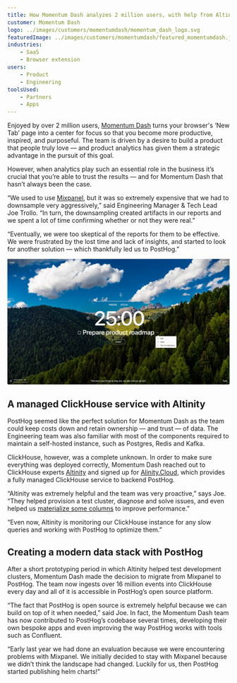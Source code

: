 ```yaml
---
title: How Momentum Dash analyzes 2 million users, with help from Altinity
customer: Momentum Dash
logo: ../images/customers/momentumdash/momentum_dash_logo.svg
featuredImage: ../images/customers/momentumdash/featured_momentumdash.jpeg
industries:
    - SaaS
    - Browser extension
users:
    - Product
    - Engineering
toolsUsed:
    - Partners
    - Apps
---
```


Enjoyed by over 2 million users, [Momentum Dash](https://momentumdash.com/) turns your browser's ‘New Tab’ page into a center for focus so that you become more productive, inspired, and purposeful. The team is driven by a desire to build a product that people truly love — and product analytics has given them a strategic advantage in the pursuit of this goal.  

However, when analytics play such an essential role in the business it’s crucial that you’re able to trust the results — and for Momentum Dash that hasn’t always been the case. 

“We used to use [Mixpanel](/blog/why-i-ditched-google-analytics-for-posthog), but it was so extremely expensive that we had to downsample very aggressively,” said Engineering Manager & Tech Lead Joe Trollo. “In turn, the downsampling created artifacts in our reports and we spent a lot of time confirming whether or not they were real.”

“Eventually, we were too skeptical of the reports for them to be effective. We were frustrated by the lost time and lack of insights, and started to look for another solution — which thankfully led us to PostHog.”

![Momentum Dashboard](../images/customers/momentumdash/momentumdash_screenshot.jpeg)

## A managed ClickHouse service with Altinity
PostHog seemed like the perfect solution for Momentum Dash as the team could keep costs down and retain ownership — and trust — of data. The Engineering team was also familiar with most of the components required to maintain a self-hosted instance, such as Postgres, Redis and Kafka. 

ClickHouse, however, was a complete unknown. In order to make sure everything was deployed correctly, Momentum Dash reached out to ClickHouse experts [Altinity](https://altinity.com/) and signed up for [Alinity.Cloud](https://altinity.com/cloud-database/), which provides a fully managed ClickHouse service to backend PostHog. 

“Altinity was extremely helpful and the team was very proactive,” says Joe. “They helped provision a test cluster, diagnose and solve issues, and even helped us [materialize some columns](https://posthog.com/blog/clickhouse-materialized-columns) to improve performance.”

“Even now, Altinity is monitoring our ClickHouse instance for any slow queries and working with PostHog to optimize them.”

<BorderWrapper>
    <Quote
        imageSource="/images/customers/joe_trollo.jpeg"
        size="md"
        name="Joe Trollo"
        title="Engineering Manager & Tech Lead, Momentum Dash"
        quote={`“Right now we're looking at funnels and conversion rates to see what motivates people to sign-up. We're doing experimentation around onboarding too, to teach users about the product.”`}
    />
</BorderWrapper>

## Creating a modern data stack with PostHog
After a short prototyping period in which Altinity helped test development clusters, Momentum Dash made the decision to migrate from Mixpanel to PostHog. The team now ingests over 16 million events into ClickHouse every day and all of it is accessible in PostHog’s open source platform. 

“The fact that PostHog is open source is extremely helpful because we can build on top of it when needed,” said Joe. In fact, the Momentum Dash team has now contributed to PostHog’s codebase several times, developing their own bespoke apps and even improving the way PostHog works with tools such as Confluent.

“Early last year we had done an evaluation because we were encountering problems with Mixpanel. We initially decided to stay with Mixpanel because we didn’t think the landscape had changed. Luckily for us, then PostHog started publishing helm charts!”
